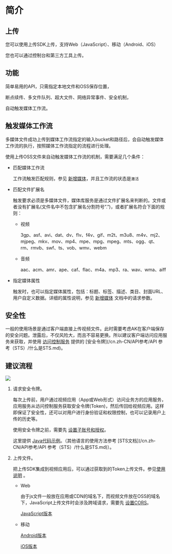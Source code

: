 # 简介

## 上传

您可以使用上传SDK上传，支持Web（JavaScript）、移动（Android、iOS）

您也可以通过控制台和第三方工具上传。

## 功能

简单易用的API，只需指定本地文件和OSS保存位置，

断点续传、多文件队列、超大文件、网络异常事件、安全机制，

自动触发媒体工作流。

## 触发媒体工作流

多媒体文件成功上传到媒体工作流指定的输入bucket和路径后，会自动触发媒体工作流的执行，按照媒体工作流指定的流程进行处理。

使用上传OSS文件来自动触发媒体工作流的机制，需要满足几个条件：

-   匹配媒体工作流

    工作流触发匹配规则，参见 [新增媒体](/cn.zh-CN/API参考/媒体接口/新增媒体.md)，并且工作流的状态是`激活`

-   匹配文件扩展名

    触发要求必须是多媒体文件，媒体库服务是通过文件扩展名来判断的。文件或者没有扩展名\(文件名中不包含扩展名分割符号”.”\)，或者扩展名符合下面的规则：

    -   视频

        3gp、asf、avi、dat、dv、flv、f4v、gif、m2t、m3u8、m4v、mj2、mjpeg、mkv、mov、mp4、mpe、mpg、mpeg、mts、ogg、qt、rm、rmvb、swf、ts、vob、wmv、webm

    -   音频

        aac、acm、amr、ape、caf、flac、m4a、mp3、ra、wav、wma、aiff

-   指定媒体属性

    触发时，也可以指定媒体属性，包括：标题、标签、描述、类目、封面URL、用户自定义数据。详细的属性说明，参见 [新增媒体](/cn.zh-CN/API参考/媒体接口/新增媒体.md) 文档中的请求参数。


## 安全性

一般的使用场景是通过客户端直接上传视频文件。此时需要考虑AK在客户端保存的安全问题。泄露后，不仅风险大，而且不容易更换。所以建议客户端访问应用服务来获取，并使用 [访问控制服务](https://www.aliyun.com/product/ram) 提供的 [安全令牌](/cn.zh-CN/API参考/API 参考（STS）/什么是STS.md)。

## 建议流程

![](https://static-aliyun-doc.oss-accelerate.aliyuncs.com/assets/img/zh-CN/1204684951/p11314.png)

1.  请求安全令牌。

    每次上传前，用户通过视频应用（App或Web形式）访问业务方的应用服务，应用服务从访问控制服务获取安全令牌\(Token\)，然后传回给视频应用。这样即保证了安全性，还可以对用户进行身份验证和权限控制，也可以记录用户上传的历史等。

    使用安全令牌之前，需要先 [设置子账号和授权](/cn.zh-CN/开发指南/上传视频文件/设置子账号和授权.md)。

    这里提供 [Java代码示例](/cn.zh-CN/开发指南/上传视频文件/请求安全令牌-Java示例代码.md)。（其他语言的使用方法参考 [STS文档](/cn.zh-CN/API参考/API 参考（STS）/什么是STS.md)）。

2.  上传文件。

    把上传SDK集成到视频应用后，可以通过获取到的Token上传文件。参见[使用说明]() 。

    -   Web

        由于js文件一般放在应用或CDN的域名下，而视频文件放在OSS的域名下，JavaScript上传文件时会涉及跨域请求，需要先 [设置CORS](/cn.zh-CN/开发指南/上传视频文件/设置CORS.md)。

        [JavaScript版本]()

    -   移动

        [Android版本]()

        [iOS版本]()


